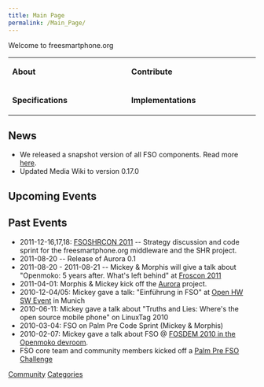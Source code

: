 ```yaml
---
title: Main Page
permalink: /Main_Page/
---
```


<div id="mainpage_topbox">
<div id="mainpage_pagetitle">
Welcome to <span id="mainpage_mwtitle">freesmartphone.org</span>

</div>
<div class="mainpage_boxcontents">
</div>
</div>
<table>
<colgroup>
<col width="5%" />
<col width="5%" />
</colgroup>
<tbody>
<tr class="odd">
<td align="left"><div class="mainpage_hubtitle">
<p><strong>About</strong></p>
</div>
<div class="mainpage_boxcontents">

</div></td>
<td align="left"><div class="mainpage_hubtitle">
<p><strong>Contribute</strong></p>
</div>
<div class="mainpage_boxcontents">

</div></td>
</tr>
<tr class="even">
<td align="left"><div class="mainpage_hubtitle">
<p><strong>Specifications</strong></p>
</div>
<div class="mainpage_boxcontents">

</div></td>
<td align="left"><div class="mainpage_hubtitle">
<p><strong>Implementations</strong></p>
</div>
<div class="mainpage_boxcontents">

</div></td>
</tr>
</tbody>
</table>

News
----

-   We released a snapshot version of all FSO components. Read more [here](http://lists.linuxtogo.org/pipermail/smartphones-userland/2012-April/003153.html).
-   Updated Media Wiki to version 0.17.0

Upcoming Events
---------------

Past Events
-----------

-   2011-12-16,17,18: [FSOSHRCON 2011](/FSOSHRCON_2011 "wikilink") -- Strategy discussion and code sprint for the freesmartphone.org middleware and the SHR project.
-   2011-08-20 -- Release of Aurora 0.1
-   2011-08-20 - 2011-08-21 -- Mickey & Morphis will give a talk about "Openmoko: 5 years after. What's left behind" at [Froscon 2011](http://froscon.org/)
-   2011-04-01: Morphis & Mickey kick off the [Aurora](/Aurora "wikilink") project.
-   2010-12-04/05: Mickey gave a talk: "Einführung in FSO" at [Open HW SW Event](http://wiki.openmoko.org/wiki/Open_HW_SW_Event/de) in Munich
-   2010-06-11: Mickey gave a talk about "Truths and Lies: Where's the open source mobile phone" on LinuxTag 2010
-   2010-03-04: FSO on Palm Pre Code Sprint (Mickey & Morphis)
-   2010-02-07: Mickey gave a talk about FSO @ [FOSDEM 2010 in the Openmoko devroom](http://fosdem.org/2010/schedule/devrooms/openmoko).
-   FSO core team and community members kicked off a [Palm Pre FSO Challenge](/Palm_Pre_Challenge "wikilink")

[Community](/Category:Community "wikilink") [Categories](/Category:Categories "wikilink")